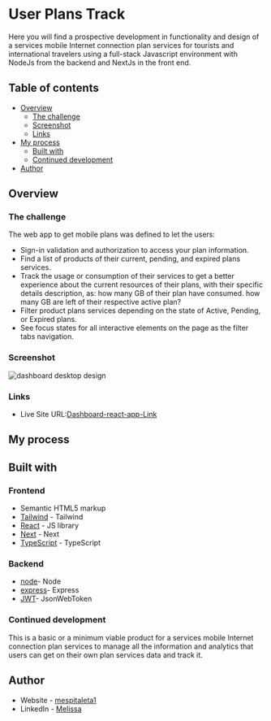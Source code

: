 # User Plans Track
Here you will find a prospective development in functionality and design of a services mobile Internet connection plan services for tourists and international travelers
using a full-stack Javascript environment with NodeJs from the backend and NextJs in the front end.

## Table of contents
- [Overview](#overview)
  - [The challenge](#the-challenge)
  - [Screenshot](#screenshot)
  - [Links](#links)
- [My process](#my-process)
  - [Built with](#built-with)
  - [Continued development](#continued-development)
- [Author](#author)



## Overview
### The challenge
The web app to get mobile plans was defined to let the users:
- Sign-in validation and authorization to access your plan information.
- Find a list of products of their current, pending, and expired plans
   services.
- Track the usage or consumption of their services to get a better experience
   about the current resources of their plans, with their specific details
   description, as:
   how many GB of their plan have consumed.
   how many GB are left of their respective active plan?
- Filter product plans services depending on the state of Active, Pending, or Expired plans.
- See focus states for all interactive elements on the page as the filter tabs navigation.


### Screenshot
![dashboard desktop design](https://i.imgur.com/4NC24Tf.png)

### Links
- Live Site URL:[Dashboard-react-app-Link](https://user-plans-track.vercel.app/)


## My process
## Built with
### Frontend
- Semantic HTML5 markup
- [Tailwind](https://tailwindcss.com/) - Tailwind
- [React](https://reactjs.org/) - JS library
- [Next](https://nextjs.org/) - Next
- [TypeScript](https://www.typescriptlang.org/docs/) - TypeScript

### Backend
- [node](https://nodejs.org/docs/latest/api/)- Node
- [express](https://expressjs.com/)- Express
- [JWT](https://jwt.io/)- JsonWebToken

### Continued development
This is a basic or a minimum viable product for a services mobile Internet connection plan services to 
manage all the information and analytics that users can get on their own plan services data and track it. 


## Author
- Website - [mespitaleta1](https://mespitaleta1.github.io/portfolio/)
- LinkedIn - [Melissa](https://www.linkedin.com/in/melissa-espitaleta-267b90124/)
